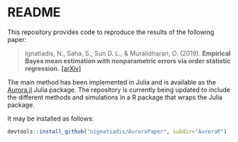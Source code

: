 # README

This repository provides code to reproduce the results of the following paper:


> Ignatiadis, N., Saha, S., Sun D. L., & Muralidharan, O. (2019).  **Empirical Bayes mean estimation with nonparametric errors via order statistic regression.** [[arXiv]](https://arxiv.org/abs/1911.05970)


The main method has been implemented in Julia and is available as the [Aurora.jl](https://github.com/nignatiadis/Aurora.jl) Julia package.
The repository is currently being updated to include the different methods and simulations in a R package that wraps the Julia package.

It may be installed as follows:

```r
devtools::install_github("nignatiadis/AuroraPaper", subdir="AuroraR")
```



